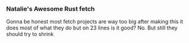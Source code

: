 ### Natalie's Awesome Rust fetch
Gonna be honest most fetch projects are way too big after making this it does most of what they do but on 23 lines
is it good? No. But still they should try to shrink
